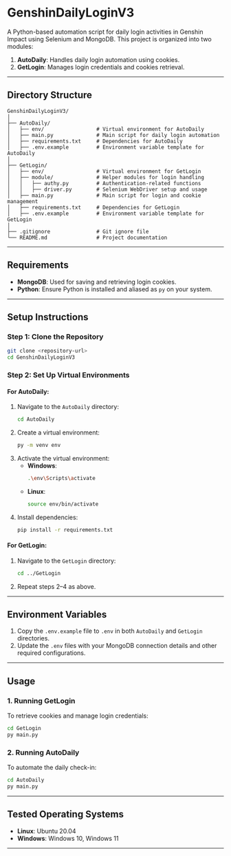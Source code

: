 # **GenshinDailyLoginV3**

A Python-based automation script for daily login activities in Genshin Impact using Selenium and MongoDB. This project is organized into two modules:

1. **AutoDaily**: Handles daily login automation using cookies.
2. **GetLogin**: Manages login credentials and cookies retrieval.

---

## **Directory Structure**
```
GenshinDailyLoginV3/
│
├── AutoDaily/
│   ├── env/                 # Virtual environment for AutoDaily
│   ├── main.py              # Main script for daily login automation
│   ├── requirements.txt     # Dependencies for AutoDaily
│   ├── .env.example         # Environment variable template for AutoDaily
│
├── GetLogin/
│   ├── env/                 # Virtual environment for GetLogin
│   ├── module/              # Helper modules for login handling
│   │   ├── authy.py         # Authentication-related functions
│   │   ├── driver.py        # Selenium WebDriver setup and usage
│   ├── main.py              # Main script for login and cookie management
│   ├── requirements.txt     # Dependencies for GetLogin
│   ├── .env.example         # Environment variable template for GetLogin
│
├── .gitignore               # Git ignore file
└── README.md                # Project documentation
```

---

## **Requirements**
- **MongoDB**: Used for saving and retrieving login cookies.
- **Python**: Ensure Python is installed and aliased as `py` on your system.

---

## **Setup Instructions**

### **Step 1: Clone the Repository**
```bash
git clone <repository-url>
cd GenshinDailyLoginV3
```

### **Step 2: Set Up Virtual Environments**

#### For **AutoDaily**:
1. Navigate to the `AutoDaily` directory:
   ```bash
   cd AutoDaily
   ```
2. Create a virtual environment:
   ```bash
   py -m venv env
   ```
3. Activate the virtual environment:
   - **Windows**:
     ```bash
     .\env\Scripts\activate
     ```
   - **Linux**:
     ```bash
     source env/bin/activate
     ```
4. Install dependencies:
   ```bash
   pip install -r requirements.txt
   ```

#### For **GetLogin**:
1. Navigate to the `GetLogin` directory:
   ```bash
   cd ../GetLogin
   ```
2. Repeat steps 2–4 as above.

---

## **Environment Variables**

1. Copy the `.env.example` file to `.env` in both `AutoDaily` and `GetLogin` directories.
2. Update the `.env` files with your MongoDB connection details and other required configurations.

---

## **Usage**

### **1. Running GetLogin**
To retrieve cookies and manage login credentials:
```bash
cd GetLogin
py main.py
```

### **2. Running AutoDaily**
To automate the daily check-in:
```bash
cd AutoDaily
py main.py
```

---

## **Tested Operating Systems**
- **Linux**: Ubuntu 20.04
- **Windows**: Windows 10, Windows 11

---
